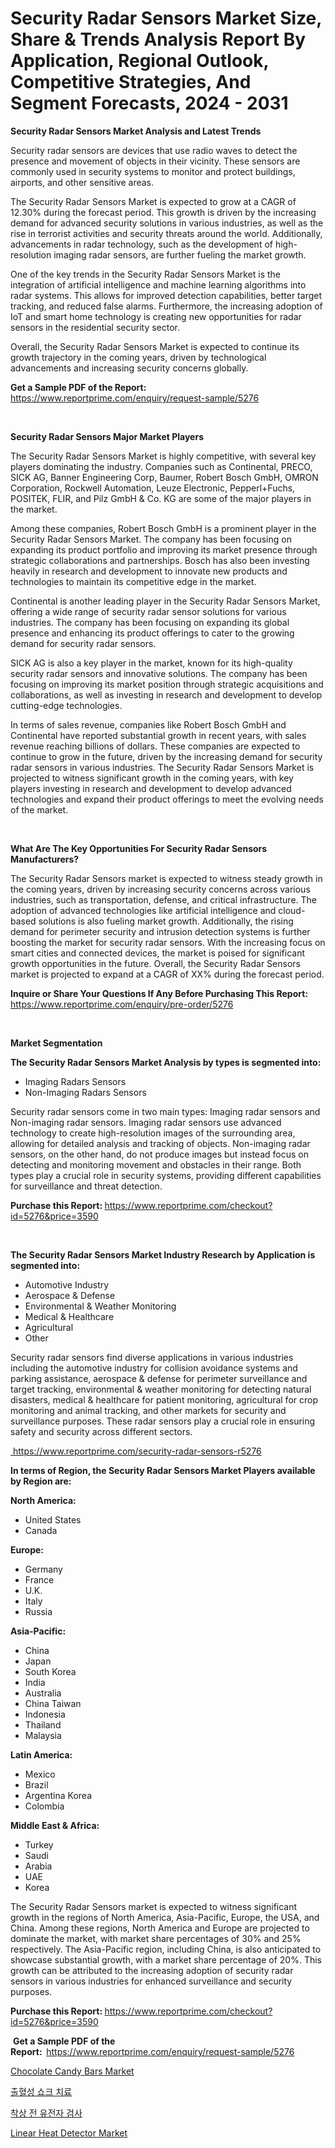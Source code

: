 <p><h1>Security Radar Sensors Market Size, Share & Trends Analysis Report By Application, Regional Outlook, Competitive Strategies, And Segment Forecasts, 2024 - 2031</h1></p><p><strong>Security Radar Sensors Market Analysis and Latest Trends</strong></p>
<p><p>Security radar sensors are devices that use radio waves to detect the presence and movement of objects in their vicinity. These sensors are commonly used in security systems to monitor and protect buildings, airports, and other sensitive areas.</p><p>The Security Radar Sensors Market is expected to grow at a CAGR of 12.30% during the forecast period. This growth is driven by the increasing demand for advanced security solutions in various industries, as well as the rise in terrorist activities and security threats around the world. Additionally, advancements in radar technology, such as the development of high-resolution imaging radar sensors, are further fueling the market growth.</p><p>One of the key trends in the Security Radar Sensors Market is the integration of artificial intelligence and machine learning algorithms into radar systems. This allows for improved detection capabilities, better target tracking, and reduced false alarms. Furthermore, the increasing adoption of IoT and smart home technology is creating new opportunities for radar sensors in the residential security sector.</p><p>Overall, the Security Radar Sensors Market is expected to continue its growth trajectory in the coming years, driven by technological advancements and increasing security concerns globally.</p></p>
<p><strong>Get a Sample PDF of the Report:&nbsp;</strong> <a href="https://www.reportprime.com/enquiry/request-sample/5276">https://www.reportprime.com/enquiry/request-sample/5276</a></p>
<p>&nbsp;</p>
<p><strong>Security Radar Sensors Major Market Players</strong></p>
<p><p>The Security Radar Sensors Market is highly competitive, with several key players dominating the industry. Companies such as Continental, PRECO, SICK AG, Banner Engineering Corp, Baumer, Robert Bosch GmbH, OMRON Corporation, Rockwell Automation, Leuze Electronic, Pepperl+Fuchs, POSITEK, FLIR, and Pilz GmbH & Co. KG are some of the major players in the market.</p><p>Among these companies, Robert Bosch GmbH is a prominent player in the Security Radar Sensors Market. The company has been focusing on expanding its product portfolio and improving its market presence through strategic collaborations and partnerships. Bosch has also been investing heavily in research and development to innovate new products and technologies to maintain its competitive edge in the market.</p><p>Continental is another leading player in the Security Radar Sensors Market, offering a wide range of security radar sensor solutions for various industries. The company has been focusing on expanding its global presence and enhancing its product offerings to cater to the growing demand for security radar sensors.</p><p>SICK AG is also a key player in the market, known for its high-quality security radar sensors and innovative solutions. The company has been focusing on improving its market position through strategic acquisitions and collaborations, as well as investing in research and development to develop cutting-edge technologies.</p><p>In terms of sales revenue, companies like Robert Bosch GmbH and Continental have reported substantial growth in recent years, with sales revenue reaching billions of dollars. These companies are expected to continue to grow in the future, driven by the increasing demand for security radar sensors in various industries. The Security Radar Sensors Market is projected to witness significant growth in the coming years, with key players investing in research and development to develop advanced technologies and expand their product offerings to meet the evolving needs of the market.</p></p>
<p>&nbsp;</p>
<p><strong>What Are The Key Opportunities For Security Radar Sensors Manufacturers?</strong></p>
<p><p>The Security Radar Sensors market is expected to witness steady growth in the coming years, driven by increasing security concerns across various industries, such as transportation, defense, and critical infrastructure. The adoption of advanced technologies like artificial intelligence and cloud-based solutions is also fueling market growth. Additionally, the rising demand for perimeter security and intrusion detection systems is further boosting the market for security radar sensors. With the increasing focus on smart cities and connected devices, the market is poised for significant growth opportunities in the future. Overall, the Security Radar Sensors market is projected to expand at a CAGR of XX% during the forecast period.</p></p>
<p><strong>Inquire or Share Your Questions If Any Before Purchasing This Report:</strong> <a href="https://www.reportprime.com/enquiry/pre-order/5276">https://www.reportprime.com/enquiry/pre-order/5276</a></p>
<p>&nbsp;</p>
<p><strong>Market Segmentation</strong></p>
<p><strong>The Security Radar Sensors Market Analysis by types is segmented into:</strong></p>
<p><ul><li>Imaging Radars Sensors</li><li>Non-Imaging Radars Sensors</li></ul></p>
<p><p>Security radar sensors come in two main types: Imaging radar sensors and Non-imaging radar sensors. Imaging radar sensors use advanced technology to create high-resolution images of the surrounding area, allowing for detailed analysis and tracking of objects. Non-imaging radar sensors, on the other hand, do not produce images but instead focus on detecting and monitoring movement and obstacles in their range. Both types play a crucial role in security systems, providing different capabilities for surveillance and threat detection.</p></p>
<p><strong>Purchase this Report:&nbsp;</strong><a href="https://www.reportprime.com/checkout?id=5276&price=3590">https://www.reportprime.com/checkout?id=5276&price=3590</a></p>
<p>&nbsp;</p>
<p><strong>The Security Radar Sensors Market Industry Research by Application is segmented into:</strong></p>
<p><ul><li>Automotive Industry</li><li>Aerospace & Defense</li><li>Environmental & Weather Monitoring</li><li>Medical & Healthcare</li><li>Agricultural</li><li>Other</li></ul></p>
<p><p>Security radar sensors find diverse applications in various industries including the automotive industry for collision avoidance systems and parking assistance, aerospace & defense for perimeter surveillance and target tracking, environmental & weather monitoring for detecting natural disasters, medical & healthcare for patient monitoring, agricultural for crop monitoring and animal tracking, and other markets for security and surveillance purposes. These radar sensors play a crucial role in ensuring safety and security across different sectors.</p></p>
<p><a href="https://www.reportprime.com/security-radar-sensors-r5276">&nbsp;https://www.reportprime.com/security-radar-sensors-r5276</a></p>
<p><strong>In terms of Region, the Security Radar Sensors Market Players available by Region are:</strong></p>
<p>
    <p> <strong> North America: </strong>
        <ul>
            <li>United States</li>
            <li>Canada</li>
        </ul>
        </p> 
    <p> <strong> Europe: </strong>
        <ul>
            <li>Germany</li>
            <li>France</li>
            <li>U.K.</li>
            <li>Italy</li>
            <li>Russia</li>
        </ul>
        </p> 
    <p> <strong> Asia-Pacific: </strong>
        <ul>
            <li>China</li>
            <li>Japan</li>
            <li>South Korea</li>
            <li>India</li>
            <li>Australia</li>
            <li>China Taiwan</li>
            <li>Indonesia</li>
            <li>Thailand</li>
            <li>Malaysia</li>
        </ul>
        </p> 
    <p> <strong> Latin America: </strong>
        <ul>
            <li>Mexico</li>
            <li>Brazil</li>
            <li>Argentina Korea</li>
            <li>Colombia</li>
        </ul>
        </p> 
    <p> <strong> Middle East & Africa: </strong>
        <ul>
            <li>Turkey</li>
            <li>Saudi</li>
            <li>Arabia</li>
            <li>UAE</li>
            <li>Korea</li>
        </ul>
    </p>
    </p>
<p><p>The Security Radar Sensors market is expected to witness significant growth in the regions of North America, Asia-Pacific, Europe, the USA, and China. Among these regions, North America and Europe are projected to dominate the market, with market share percentages of 30% and 25% respectively. The Asia-Pacific region, including China, is also anticipated to showcase substantial growth, with a market share percentage of 20%. This growth can be attributed to the increasing adoption of security radar sensors in various industries for enhanced surveillance and security purposes.</p></p>
<p><strong>Purchase this Report: </strong><a href="https://www.reportprime.com/checkout?id=5276&price=3590">https://www.reportprime.com/checkout?id=5276&price=3590</a></p>
<p>&nbsp;<strong>Get a Sample PDF of the Report:&nbsp;&nbsp;</strong><a href="https://www.reportprime.com/enquiry/request-sample/5276">https://www.reportprime.com/enquiry/request-sample/5276</a></p>
<p><strong></strong></p>
<p><p><a href="https://www.linkedin.com/pulse/chocolate-candy-bars-market-research-report-its-history-z9b2e">Chocolate Candy Bars Market</a></p><p><a href="https://medium.com/@autumnberge/%EC%B6%9C%ED%98%88%EC%84%B1-%EC%87%BC%ED%81%AC-%EC%B9%98%EB%A3%8C-%EC%8B%9C%EC%9E%A5-%EB%B3%B4%EA%B3%A0%EC%84%9C%EB%8A%94-%EC%9D%B4-%EC%8B%9C%EC%9E%A5%EC%9D%98-%EC%B5%9C%EC%8B%A0-%ED%8A%B8%EB%A0%8C%EB%93%9C%EC%99%80-%EC%84%B1%EC%9E%A5-%EA%B8%B0%ED%9A%8C%EB%A5%BC-%EB%93%9C%EB%9F%AC%EB%83%85%EB%8B%88%EB%8B%A4-1a488c179e5b">출혈성 쇼크 치료</a></p><p><a href="https://medium.com/@dulcewisozk/%ED%83%91%EC%9E%AC-%EC%A0%84-%EC%9C%A0%EC%A0%84%EC%B2%B4-%EC%84%A0%EB%B3%84-%EC%8B%9C%EC%9E%A5%EC%9D%80-%EC%8B%9C%EC%9E%A5-%EC%A0%90%EC%9C%A0%EC%9C%A8-%EA%B7%9C%EB%AA%A8-%EB%B0%8F-2031%EB%85%84%EA%B9%8C%EC%A7%80-%EC%98%88%EC%83%81%EB%90%9C-%EC%98%88%EC%B8%A1%EC%97%90-%EC%B4%88%EC%A0%90%EC%9D%84-%EB%A7%9E%EC%B6%A5%EB%8B%88%EB%8B%A4-9239db0b203e">착상 전 유전자 검사</a></p><p><a href="https://www.linkedin.com/pulse/linear-heat-detectornbspmarket-focuses-market-share-size-0peye">Linear Heat Detector Market</a></p></p>
